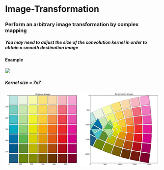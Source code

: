 # Image-Transformation
### Perform an arbitrary image transformation by complex mapping
##### You may need to adjust the size of the convolution kernel in order to obtain a smooth destination image
#### Example

<img src="http://latex.codecogs.com/gif.latex?\huge {f(z)=z^{1.2}}"/>

##### Kernel size = 7x7
![](demo.png)
